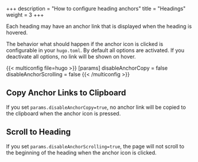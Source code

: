 +++
description = "How to configure heading anchors"
title = "Headings"
weight = 3
+++

Each heading may have an anchor link that is displayed when the heading is hovered.

The behavior what should happen if the anchor icon is clicked is configurable in your `hugo.toml`. By default all options are activated. If you deactivate all options, no link will be shown on hover.

{{< multiconfig file=hugo >}}
[params]
disableAnchorCopy = false
disableAnchorScrolling = false
{{< /multiconfig >}}

## Copy Anchor Links to Clipboard

If you set `params.disableAnchorCopy=true`, no anchor link will be copied to the clipboard when the anchor icon is pressed.

## Scroll to Heading

If you set `params.disableAnchorScrolling=true`, the page will not scroll to the beginning of the heading when the anchor icon is clicked.

